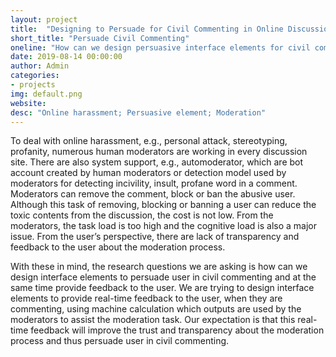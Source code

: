 ```yaml
---
layout: project
title:  "Designing to Persuade for Civil Commenting in Online Discussion"
short_title: "Persuade Civil Commenting"
oneline: "How can we design persuasive interface elements for civil commenting and improving trust and transparency among the user in online discussion?"
date: 2019-08-14 00:00:00
author: Admin
categories:
- projects
img: default.png
website: 
desc: "Online harassment; Persuasive element; Moderation"
---
```


To deal with online harassment, e.g., personal attack, stereotyping, profanity, numerous human moderators are working in every discussion site. There are also system support, e.g., automoderator, which are bot account created by human moderators or detection model used by moderators for detecting incivility, insult, profane word in a comment.  Moderators can remove the comment, block or ban the abusive user. Although this task of removing, blocking or banning a user can reduce the toxic contents from the discussion, the cost is not low. From the moderators, the task load is too high and the cognitive load is also a major issue. From the user’s perspective, there are lack of transparency and feedback to the user about the moderation process.   

With these in mind, the research questions we are asking is how can we design interface elements to persuade user in civil commenting and at the same time provide feedback to the user. We are trying to design interface elements to provide real-time feedback to the user, when they are commenting, using machine calculation which outputs are used by the moderators to assist the moderation task. Our expectation is that this real-time feedback will improve the trust and transparency about the moderation process and thus persuade user in civil commenting.    
